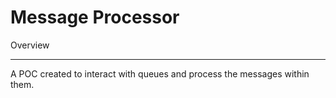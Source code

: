 # Message Processor

Overview

---

A POC created to interact with queues and process the messages within them.

